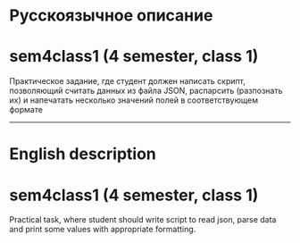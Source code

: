 # Русскоязычное описание
# sem4class1 (4 semester, class 1)
Практическое задание, где студент должен написать скрипт, позволяющий считать данных из файла JSON, распарсить (разпознать их) и напечатать несколько значений полей в соответствующем формате


------
# English description
# sem4class1 (4 semester, class 1)
Practical task, where student should write script to read json, parse data and print some values with appropriate formatting.


